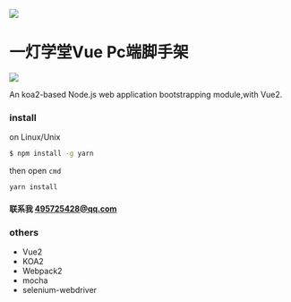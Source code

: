 

![](/assets/logo_a7f0d3c.png)

# 一灯学堂Vue Pc端脚手架

![](https://badge.fury.io/js/generator-ydvue.svg)

An koa2-based Node.js web application bootstrapping module,with Vue2.

### install

on Linux/Unix

```bash
$ npm install -g yarn
```

then open `cmd`

```bash
yarn install
```

#### 联系我 495725428@qq.com 

### others

* Vue2
* KOA2
* Webpack2
* mocha
* selenium-webdriver



